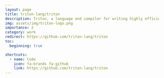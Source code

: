 ```yaml
---
layout: page
title: triton-lang/triton
description: Triton, a language and compiler for writing highly efficient custom Deep-Learning primitives. The aim of Triton is to provide an open-source environment to write fast code at higher productivity than CUDA, but also with higher flexibility than other existing DSLs.
img: assets/img/triton-logo.png
importance: 2
category: work
redirect: https://github.com/triton-lang/triton
toc:
  beginning: true

shortcuts:
  - name: Code
    icon: fa-brands fa-github
    link: https://github.com/triton-lang/triton
---
```

